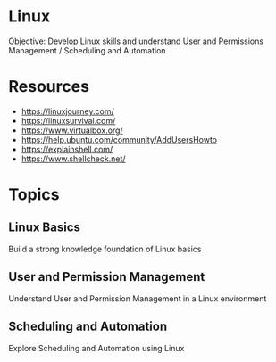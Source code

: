 # Linux

Objective: Develop Linux skills and understand User and Permissions Management / Scheduling and Automation

# Resources

- https://linuxjourney.com/
- https://linuxsurvival.com/
- https://www.virtualbox.org/
- https://help.ubuntu.com/community/AddUsersHowto
- https://explainshell.com/
- https://www.shellcheck.net/

# Topics

## Linux Basics
Build a strong knowledge foundation of Linux basics

## User and Permission Management
Understand User and Permission Management in a Linux environment

## Scheduling and Automation
Explore Scheduling and Automation using Linux
